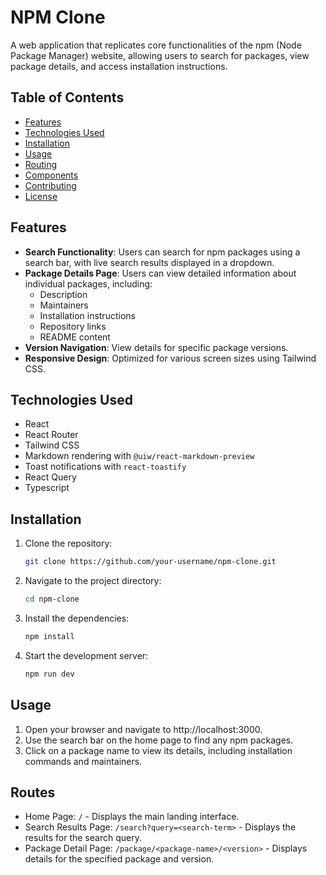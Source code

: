 # NPM Clone

A web application that replicates core functionalities of the npm (Node Package Manager) website, allowing users to search for packages, view package details, and access installation instructions.

## Table of Contents

- [Features](#features)
- [Technologies Used](#technologies-used)
- [Installation](#installation)
- [Usage](#usage)
- [Routing](#routing)
- [Components](#components)
- [Contributing](#contributing)
- [License](#license)

## Features

- **Search Functionality**: Users can search for npm packages using a search bar, with live search results displayed in a dropdown.
- **Package Details Page**: Users can view detailed information about individual packages, including:
  - Description
  - Maintainers
  - Installation instructions
  - Repository links
  - README content
- **Version Navigation**: View details for specific package versions.
- **Responsive Design**: Optimized for various screen sizes using Tailwind CSS.

## Technologies Used

  - React
  - React Router
  - Tailwind CSS
  - Markdown rendering with `@uiw/react-markdown-preview`
  - Toast notifications with `react-toastify`
  - React Query
  - Typescript

## Installation

1. Clone the repository:
   ```bash
   git clone https://github.com/your-username/npm-clone.git
   
2. Navigate to the project directory:
   ```bash
   cd npm-clone
   
3. Install the dependencies:
   ```bash
   npm install
   
4. Start the development server:
   ```bash
   npm run dev

## Usage

1. Open your browser and navigate to http://localhost:3000.
2. Use the search bar on the home page to find any npm packages.
3. Click on a package name to view its details, including installation commands and maintainers.

## Routes

- Home Page: `/` - Displays the main landing interface.
- Search Results Page: `/search?query=<search-term>` - Displays the results for the search query.
- Package Detail Page: `/package/<package-name>/<version>` - Displays details for the specified package and version.
